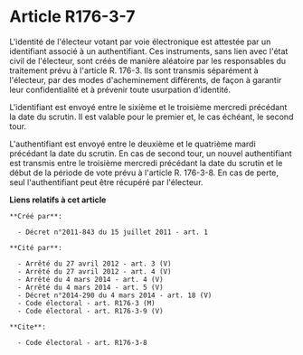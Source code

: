 # Article R176-3-7

L'identité de l'électeur votant par voie électronique est attestée par un identifiant associé à un authentifiant. Ces
instruments, sans lien avec l'état civil de l'électeur, sont créés de manière aléatoire par les responsables du traitement
prévu à l'article R. 176-3. Ils sont transmis séparément à l'électeur, par des modes d'acheminement différents, de façon à
garantir leur confidentialité et à prévenir toute usurpation d'identité. 

L'identifiant est envoyé entre le sixième et le troisième mercredi précédant la date du scrutin. Il est valable pour le
premier et, le cas échéant, le second tour. 

L'authentifiant est envoyé entre le deuxième et le quatrième mardi précédant la date du scrutin. En cas de second tour, un
nouvel authentifiant est transmis entre le troisième mercredi précédant la date du scrutin et le début de la période de vote
prévu à l'article R. 176-3-8. En cas de perte, seul l'authentifiant peut être récupéré par l'électeur.

**Liens relatifs à cet article**

	**Créé par**:

	  - Décret n°2011-843 du 15 juillet 2011 - art. 1

	**Cité par**:

	  - Arrêté du 27 avril 2012 - art. 3 (V)
	  - Arrêté du 27 avril 2012 - art. 4 (V)
	  - Arrêté du 4 mars 2014 - art. 4 (V)
	  - Arrêté du 4 mars 2014 - art. 5 (V)
	  - Décret n°2014-290 du 4 mars 2014 - art. 18 (V)
	  - Code électoral - art. R176-3 (M)
	  - Code électoral - art. R176-3-9 (V)

	**Cite**:

	  - Code électoral - art. R176-3-8
